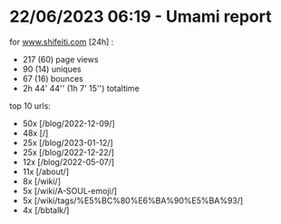 # 22/06/2023 06:19 - Umami report
for www.shifeiti.com [24h] :

 - 217 (60) page views
 - 90 (14) uniques
 - 67 (16) bounces
 - 2h 44' 44'' (1h 7' 15'') totaltime


top 10 urls:
 - 50x [/blog/2022-12-09/]
 - 48x [/]
 - 25x [/blog/2023-01-12/]
 - 25x [/blog/2022-12-22/]
 - 12x [/blog/2022-05-07/]
 - 11x [/about/]
 - 8x [/wiki/]
 - 5x [/wiki/A-SOUL-emoji/]
 - 5x [/wiki/tags/%E5%BC%80%E6%BA%90%E5%BA%93/]
 - 4x [/bbtalk/]


